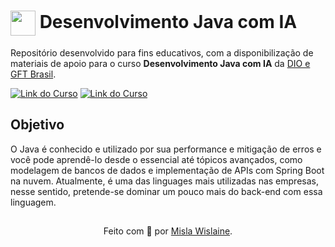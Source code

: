 <h1>
    <a href="https://www.dio.me/">
     <img align="center" width="40px" src="https://hermes.digitalinnovation.one/assets/diome/logo-minimized.png"></a>
    <span>Desenvolvimento Java com IA</span>
</h1>

Repositório desenvolvido para fins educativos, com a disponibilização de materiais de apoio para o curso **Desenvolvimento Java com IA** da [DIO e GFT Brasil](https://www.dio.me/).

[![Link do Curso](https://img.shields.io/badge/▶-000?style=for-the-badge&logo=movie&logoColor=E94D5F)](https://web.dio.me/) 
[![Link do Curso](https://img.shields.io/badge/Acesse%20o%20Curso%20na%20Plataforma-E94D5F?style=for-the-badge)](https://web.dio.me/) 

## Objetivo

O Java é conhecido e utilizado por sua performance e mitigação de erros e você pode aprendê-lo desde o essencial até tópicos avançados, como modelagem de bancos de dados e implementação de APIs com Spring Boot na nuvem. Atualmente, é uma das linguages mais utilizadas nas empresas, nesse sentido, pretende-se dominar um pouco mais do back-end com essa linguagem. 

##
<div align="center">Feito com 💙 por <a href="https://github.com/wwwmisla">Misla Wislaine</a>.</div>
